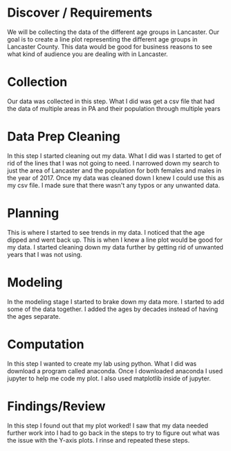 # Discover / Requirements
We will be collecting the data of the different age groups in Lancaster.
Our goal is to create a line plot representing the different age groups in Lancaster County.
This data would be good for business reasons to see what kind of audience you are dealing with in Lancaster.
# Collection
Our data was collected in this step. What I did was get a csv file that had the data of multiple areas in PA and their population through multiple years
# Data Prep Cleaning
In this step I started cleaning out my data. What I did was I started to get of rid of the lines that I was not going to need. I narrowed down my search to just the area of Lancaster and the population for both females and males in the year of 2017. Once my data was cleaned down I knew I could use this as my csv file. I made sure that there wasn't any typos or any unwanted data.
# Planning
This is where I started to see trends in my data. I noticed that the age dipped and went back up. This is when I knew a line plot would be good for my data. I started cleaning down my data further by getting rid of unwanted years that I was not using.
# Modeling
In the modeling stage I started to brake down my data more. I started to add some of the data together. I added the ages by decades instead of having the ages separate.
# Computation
In this step I wanted to create my lab using python. What I did was download a program called anaconda. Once I downloaded anaconda I used jupyter to help me code my plot. I also used matplotlib inside of jupyter.
# Findings/Review
In this step I found out that my plot worked! I saw that my data needed further work into I had to go back in the steps to try to figure out what was the issue with the Y-axis plots. I rinse and repeated these steps.
